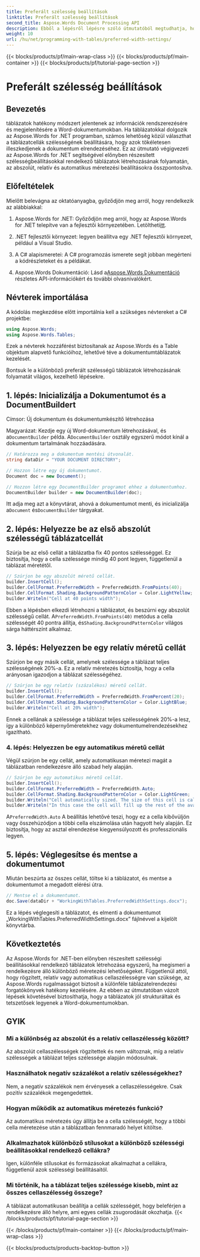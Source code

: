 ```yaml
---
title: Preferált szélesség beállítások
linktitle: Preferált szélesség beállítások
second_title: Aspose.Words Document Processing API
description: Ebből a lépésről lépésre szóló útmutatóból megtudhatja, hogyan hozhat létre táblázatokat abszolút, relatív és automatikus szélességbeállításokkal az Aspose.Words for .NET alkalmazásban.
weight: 10
url: /hu/net/programming-with-tables/preferred-width-settings/
---
```


{{< blocks/products/pf/main-wrap-class >}}
{{< blocks/products/pf/main-container >}}
{{< blocks/products/pf/tutorial-page-section >}}

# Preferált szélesség beállítások

## Bevezetés

táblázatok hatékony módszert jelentenek az információk rendszerezésére és megjelenítésére a Word-dokumentumokban. Ha táblázatokkal dolgozik az Aspose.Words for .NET programban, számos lehetőség közül választhat a táblázatcellák szélességének beállítására, hogy azok tökéletesen illeszkedjenek a dokumentum elrendezéséhez. Ez az útmutató végigvezeti az Aspose.Words for .NET segítségével előnyben részesített szélességbeállításokkal rendelkező táblázatok létrehozásának folyamatán, az abszolút, relatív és automatikus méretezési beállításokra összpontosítva. 

## Előfeltételek

Mielőtt belevágna az oktatóanyagba, győződjön meg arról, hogy rendelkezik az alábbiakkal:

1.  Aspose.Words for .NET: Győződjön meg arról, hogy az Aspose.Words for .NET telepítve van a fejlesztői környezetében. Letöltheti[itt](https://releases.aspose.com/words/net/).

2. .NET fejlesztői környezet: legyen beállítva egy .NET fejlesztői környezet, például a Visual Studio.

3. A C# alapismeretei: A C# programozás ismerete segít jobban megérteni a kódrészleteket és a példákat.

4.  Aspose.Words Dokumentáció: Lásd a[Aspose.Words Dokumentáció](https://reference.aspose.com/words/net/) részletes API-információkért és további olvasnivalókért.

## Névterek importálása

A kódolás megkezdése előtt importálnia kell a szükséges névtereket a C# projektbe:

```csharp
using Aspose.Words;
using Aspose.Words.Tables;
```

Ezek a névterek hozzáférést biztosítanak az Aspose.Words és a Table objektum alapvető funkcióihoz, lehetővé téve a dokumentumtáblázatok kezelését.

Bontsuk le a különböző preferált szélességű táblázatok létrehozásának folyamatát világos, kezelhető lépésekre.

## 1. lépés: Inicializálja a Dokumentumot és a DocumentBuildert

Címsor: Új dokumentum és dokumentumkészítő létrehozása

 Magyarázat: Kezdje egy új Word-dokumentum létrehozásával, és a`DocumentBuilder` példa. A`DocumentBuilder` osztály egyszerű módot kínál a dokumentum tartalmának hozzáadására.

```csharp
// Határozza meg a dokumentum mentési útvonalát.
string dataDir = "YOUR DOCUMENT DIRECTORY";

// Hozzon létre egy új dokumentumot.
Document doc = new Document();

// Hozzon létre egy DocumentBuilder programot ehhez a dokumentumhoz.
DocumentBuilder builder = new DocumentBuilder(doc);
```

 Itt adja meg azt a könyvtárat, ahová a dokumentumot menti, és inicializálja a`Document` és`DocumentBuilder` tárgyakat.

## 2. lépés: Helyezze be az első abszolút szélességű táblázatcellát

Szúrja be az első cellát a táblázatba fix 40 pontos szélességgel. Ez biztosítja, hogy a cella szélessége mindig 40 pont legyen, függetlenül a táblázat méretétől.

```csharp
// Szúrjon be egy abszolút méretű cellát.
builder.InsertCell();
builder.CellFormat.PreferredWidth = PreferredWidth.FromPoints(40);
builder.CellFormat.Shading.BackgroundPatternColor = Color.LightYellow;
builder.Writeln("Cell at 40 points width");
```

Ebben a lépésben elkezdi létrehozni a táblázatot, és beszúrni egy abszolút szélességű cellát. A`PreferredWidth.FromPoints(40)` metódus a cella szélességét 40 pontra állítja, és`Shading.BackgroundPatternColor` világos sárga háttérszínt alkalmaz.

## 3. lépés: Helyezzen be egy relatív méretű cellát

Szúrjon be egy másik cellát, amelynek szélessége a táblázat teljes szélességének 20%-a. Ez a relatív méretezés biztosítja, hogy a cella arányosan igazodjon a táblázat szélességéhez.

```csharp
// Szúrjon be egy relatív (százalékos) méretű cellát.
builder.InsertCell();
builder.CellFormat.PreferredWidth = PreferredWidth.FromPercent(20);
builder.CellFormat.Shading.BackgroundPatternColor = Color.LightBlue;
builder.Writeln("Cell at 20% width");
```

Ennek a cellának a szélessége a táblázat teljes szélességének 20%-a lesz, így a különböző képernyőméretekhez vagy dokumentumelrendezésekhez igazítható.

### 4. lépés: Helyezzen be egy automatikus méretű cellát

Végül szúrjon be egy cellát, amely automatikusan méretezi magát a táblázatban rendelkezésre álló szabad hely alapján.

```csharp
// Szúrjon be egy automatikus méretű cellát.
builder.InsertCell();
builder.CellFormat.PreferredWidth = PreferredWidth.Auto;
builder.CellFormat.Shading.BackgroundPatternColor = Color.LightGreen;
builder.Writeln("Cell automatically sized. The size of this cell is calculated from the table preferred width.");
builder.Writeln("In this case the cell will fill up the rest of the available space.");
```

 A`PreferredWidth.Auto` A beállítás lehetővé teszi, hogy ez a cella kibővüljön vagy összehúzódjon a többi cella elszámolása után hagyott hely alapján. Ez biztosítja, hogy az asztal elrendezése kiegyensúlyozott és professzionális legyen.

## 5. lépés: Véglegesítse és mentse a dokumentumot

Miután beszúrta az összes cellát, töltse ki a táblázatot, és mentse a dokumentumot a megadott elérési útra.

```csharp
// Mentse el a dokumentumot.
doc.Save(dataDir + "WorkingWithTables.PreferredWidthSettings.docx");
```

Ez a lépés véglegesíti a táblázatot, és elmenti a dokumentumot „WorkingWithTables.PreferredWidthSettings.docx” fájlnévvel a kijelölt könyvtárba.

## Következtetés

Az Aspose.Words for .NET-ben előnyben részesített szélességi beállításokkal rendelkező táblázatok létrehozása egyszerű, ha megismeri a rendelkezésre álló különböző méretezési lehetőségeket. Függetlenül attól, hogy rögzített, relatív vagy automatikus cellaszélességre van szüksége, az Aspose.Words rugalmasságot biztosít a különféle táblázatelrendezési forgatókönyvek hatékony kezelésére. Az ebben az útmutatóban vázolt lépések követésével biztosíthatja, hogy a táblázatok jól strukturáltak és tetszetősek legyenek a Word-dokumentumokban.

## GYIK

### Mi a különbség az abszolút és a relatív cellaszélesség között?
Az abszolút cellaszélességek rögzítettek és nem változnak, míg a relatív szélességek a táblázat teljes szélessége alapján módosulnak.

### Használhatok negatív százalékot a relatív szélességekhez?
Nem, a negatív százalékok nem érvényesek a cellaszélességekre. Csak pozitív százalékok megengedettek.

### Hogyan működik az automatikus méretezés funkció?
Az automatikus méretezés úgy állítja be a cella szélességét, hogy a többi cella méretezése után a táblázatban fennmaradó helyet kitöltse.

### Alkalmazhatok különböző stílusokat a különböző szélességi beállításokkal rendelkező cellákra?
Igen, különféle stílusokat és formázásokat alkalmazhat a cellákra, függetlenül azok szélességi beállításaitól.

### Mi történik, ha a táblázat teljes szélessége kisebb, mint az összes cellaszélesség összege?
A táblázat automatikusan beállítja a cellák szélességét, hogy beleférjen a rendelkezésre álló helyre, ami egyes cellák zsugorodását okozhatja.
{{< /blocks/products/pf/tutorial-page-section >}}

{{< /blocks/products/pf/main-container >}}
{{< /blocks/products/pf/main-wrap-class >}}

{{< blocks/products/products-backtop-button >}}
